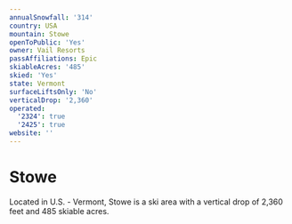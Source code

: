 ```yaml
---
annualSnowfall: '314'
country: USA
mountain: Stowe
openToPublic: 'Yes'
owner: Vail Resorts
passAffiliations: Epic
skiableAcres: '485'
skied: 'Yes'
state: Vermont
surfaceLiftsOnly: 'No'
verticalDrop: '2,360'
operated:
  '2324': true
  '2425': true
website: ''
---
```



# Stowe

Located in U.S. - Vermont, Stowe is a ski area with a vertical drop of 2,360 feet and 485 skiable acres.
